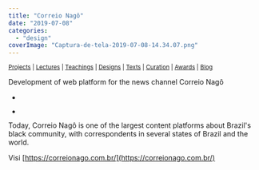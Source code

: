 ```yaml
---
title: "Correio Nagô"
date: "2019-07-08"
categories: 
  - "design"
coverImage: "Captura-de-tela-2019-07-08-14.34.07.png"
---
```


<small>[Projects](../projects.html) | [Lectures](../lectures.html) | [Teachings](../teachings.html) | [Designs](../designs.html) | [Texts](../texts.html) | [Curation](../curation.html) | [Awards](../awards.html) | <a href="https://readruiz.medium.com/" target="_blank">Blog</a></small>

Development of web platform for the news channel Correio Nagô

- <a href="https://thisismyart.eratudomato.online/wp-content/uploads/sites/11/2019/07/Captura-de-tela-2019-07-08-14.34.07-1024x536.png"><img src="images/Captura-de-tela-2019-07-08-14.34.07-1024x536.png" alt="" /></a>
    
- <a href="https://thisismyart.eratudomato.online/wp-content/uploads/sites/11/2019/07/Captura-de-tela-2019-07-08-14.35.39-1024x504.png"><img src="images/Captura-de-tela-2019-07-08-14.35.39-1024x504.png" alt="" /></a>
    

Today, Correio Nagô is one of the largest content platforms about Brazil's black community, with correspondents in several states of Brazil and the world.

Visi [https://correionago.com.br/](https://correionago.com.br/)
